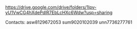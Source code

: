 
https://drive.google.com/drive/folders/1lpv-yU1VwCG4hXdePdlR7EbLcHXc6Wdw?usp=sharing

Contacts:
asw8129672053
sum9020102039
unn7736277761

